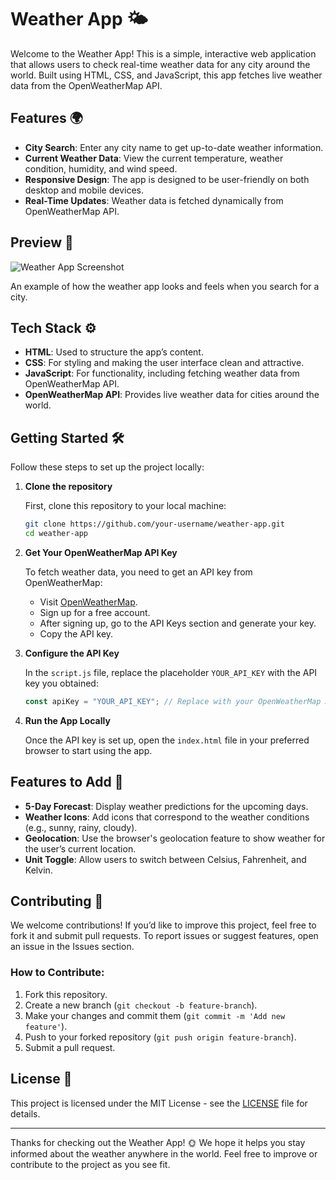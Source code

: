 # Weather App 🌤️

Welcome to the Weather App! This is a simple, interactive web application that allows users to check real-time weather data for any city around the world. Built using HTML, CSS, and JavaScript, this app fetches live weather data from the OpenWeatherMap API.

## Features 🌍

- **City Search**: Enter any city name to get up-to-date weather information.
- **Current Weather Data**: View the current temperature, weather condition, humidity, and wind speed.
- **Responsive Design**: The app is designed to be user-friendly on both desktop and mobile devices.
- **Real-Time Updates**: Weather data is fetched dynamically from OpenWeatherMap API.

## Preview 📸

![Weather App Screenshot](path-to-screenshot.png)

An example of how the weather app looks and feels when you search for a city.

## Tech Stack ⚙️

- **HTML**: Used to structure the app’s content.
- **CSS**: For styling and making the user interface clean and attractive.
- **JavaScript**: For functionality, including fetching weather data from OpenWeatherMap API.
- **OpenWeatherMap API**: Provides live weather data for cities around the world.

## Getting Started 🛠️

Follow these steps to set up the project locally:

1. **Clone the repository**

   First, clone this repository to your local machine:

   ```bash
   git clone https://github.com/your-username/weather-app.git
   cd weather-app
   ```

2. **Get Your OpenWeatherMap API Key**

   To fetch weather data, you need to get an API key from OpenWeatherMap:

   - Visit [OpenWeatherMap](https://openweathermap.org/).
   - Sign up for a free account.
   - After signing up, go to the API Keys section and generate your key.
   - Copy the API key.

3. **Configure the API Key**

   In the `script.js` file, replace the placeholder `YOUR_API_KEY` with the API key you obtained:

   ```javascript
   const apiKey = "YOUR_API_KEY"; // Replace with your OpenWeatherMap API key
   ```

4. **Run the App Locally**

   Once the API key is set up, open the `index.html` file in your preferred browser to start using the app.

## Features to Add 🔧

- **5-Day Forecast**: Display weather predictions for the upcoming days.
- **Weather Icons**: Add icons that correspond to the weather conditions (e.g., sunny, rainy, cloudy).
- **Geolocation**: Use the browser's geolocation feature to show weather for the user’s current location.
- **Unit Toggle**: Allow users to switch between Celsius, Fahrenheit, and Kelvin.

## Contributing 🤝

We welcome contributions! If you’d like to improve this project, feel free to fork it and submit pull requests. To report issues or suggest features, open an issue in the Issues section.

### How to Contribute:

1. Fork this repository.
2. Create a new branch (`git checkout -b feature-branch`).
3. Make your changes and commit them (`git commit -m 'Add new feature'`).
4. Push to your forked repository (`git push origin feature-branch`).
5. Submit a pull request.

## License 📄

This project is licensed under the MIT License - see the [LICENSE](LICENSE) file for details.

---

Thanks for checking out the Weather App! 🌞 We hope it helps you stay informed about the weather anywhere in the world. Feel free to improve or contribute to the project as you see fit.
```
